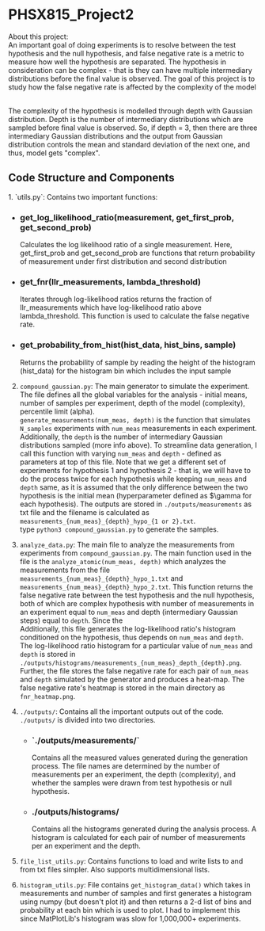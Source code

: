 # PHSX815_Project2

About this project:<br/>
An important goal of doing experiments is to resolve between the test hypothesis and the null 
hypothesis, and false negative rate is a metric to measure how well the hypothesis are separated. 
The hypothesis in consideration can be complex - that is they can have multiple intermediary
distributions before the final value is observed. The goal of this project is to study how the 
false negative rate is affected by the complexity of the model

<br/>
The complexity of the hypothesis is modelled through depth with Gaussian distribution. 
Depth is the number of intermediary distributions which are sampled before final value is 
observed. So, if depth = 3, then there are three intermediary Gaussian distributions and the output from
Gaussian distribution controls the mean and standard deviation of the next one, and thus, model gets
"complex". 

<h2>Code Structure and Components</h2>
1. `utils.py`: Contains two important functions:
<ul>
    <li>
        <h3>get_log_likelihood_ratio(measurement, get_first_prob, get_second_prob)</h3>
        <p>Calculates the log likelihood ratio of a single measurement. Here, get_first_prob and get_second_prob 
        are functions that return probability of measurement under first distribution
        and second distribution
        </p>
    </li>
    <li>
        <h3>
        get_fnr(llr_measurements, lambda_threshold)
        </h3>    
        <p>Iterates through log-likelihood ratios returns the fraction of 
        llr_measurements which have log-likelihood ratio above lambda_threshold.
        This function is used to calculate the false negative rate.
        </p>
    </li>
    <li>
        <h3>get_probability_from_hist(hist_data, hist_bins, sample)</h3>
        <p>Returns the probability of sample by reading the height
           of the histogram (hist_data) for the histogram bin which
           includes the input sample
        </p>
    </li>
</ul>

2. `compound_gaussian.py`: The main generator to simulate the experiment. The file defines 
    all the global variables for the analysis - initial means, number of samples per experiment,
    depth of the model (complexity), percentile limit (alpha). 
 <br/>`generate_measurements(num_meas, depth)`
    is the function that simulates `N_samples` experiments with `num_meas` measurements in each experiment. 
    Additionally, the `depth` is the number of intermediary Gaussian distributions sampled (more info above).
    To streamline data generation, I call this function with varying `num_meas` and `depth` - defined as parameters
   at top of this file. Note that we get
   a different set of experiments for hypothesis 1 and hypothesis 2 - that is, we will have to do the process twice
   for each hypothesis while keeping `num_meas` and `depth` same, as it is assumed that the only difference between
    the two hypothesis is the initial mean (hyperparameter defined as $\gamma for each hypothesis). The outputs are 
    stored in `./outputs/measurements` as txt file and the filename is calculated as `measurements_{num_meas}_{depth}_hypo_{1 or 2}.txt`.
    <br/> type `python3 compound_gaussian.py` to generate the samples.
3. `analyze_data.py`: The main file to analyze the measurements from experiments from `compound_gaussian.py`. The main 
    function used in the file is the `analyze_atomic(num_meas, depth)` which analyzes the measurements from the file `measurements_{num_meas}_{depth}_hypo_1.txt` and `measurements_{num_meas}_{depth}_hypo_2.txt`.
    This function returns the false negative rate between the test hypothesis and the null hypothesis, both of which are complex
    hypothesis with number of measurements in an experiment equal to `num_meas` and depth (intermediary Gaussian steps) equal to `depth`. Since the 
    <br/>Additionally, this file generates the log-likelihood ratio's histogram conditioned on the hypothesis, thus depends on `num_meas` and `depth`. The log-likelihood ratio
    histogram for a particular value of `num_meas` and `depth` is stored in `./outputs/histograms/measurements_{num_meas}_depth_{depth}.png`.
    <br/>Further, the file stores the false negative rate for each pair of `num_meas` and `depth` simulated by the generator
    and produces a heat-map. The false negative rate's heatmap is stored in the main directory as `fnr_heatmap.png`. 
4. `./outputs/`: Contains all the important outputs out of the code. `./outputs/` is divided into two
    directories. 
    <ul>
       <li>
        <h3>`./outputs/measurements/`</h3>
        <p>Contains all the measured values generated during the generation process. The file names are 
        determined by the number of measurements per an experiment, the depth (complexity), and whether
        the samples were drawn from test hypothesis or null hypothesis.
        </p>
        </li>
        <li>
        <h3>./outputs/histograms/</h3> 
        <p>Contains all the histograms generated during the analysis process. A histogram is calculated
           for each pair of number of measurements per an experiment and the depth. 
        </p>
        </li>        

    </ul>
5. `file_list_utils.py`: Contains functions to load and write lists to and from txt files simpler. Also supports multidimensional lists.
6. `histogram_utils.py`: File contains `get_histogram_data()` which takes in measurements and number of samples and first generates a histogram using numpy (but doesn't plot it) and then returns a 2-d list of bins and probability at each bin which is used to plot. I had to implement this since MatPlotLib's histogram was slow for 1,000,000+ experiments.